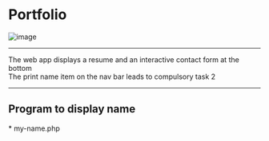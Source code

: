 # Portfolio
![image](https://user-images.githubusercontent.com/41896862/130001130-41c761fc-6af4-45d8-9d36-6049daa7631c.png)

<hr>
The web app displays a resume and an interactive contact form at the bottom
<br>
The print name item on the nav bar leads to compulsory task 2
<hr>
<h2>Program to display name</h2>
* my-name.php
